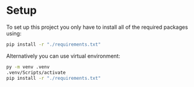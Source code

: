 # Setup

To set up this project you only have to install all of the required packages using:

```bash
pip install -r "./requirements.txt"
```

Alternatively you can use virtual environment:

```bash
py -m venv .venv
.venv/Scripts/activate
pip install -r "./requirements.txt"
```
